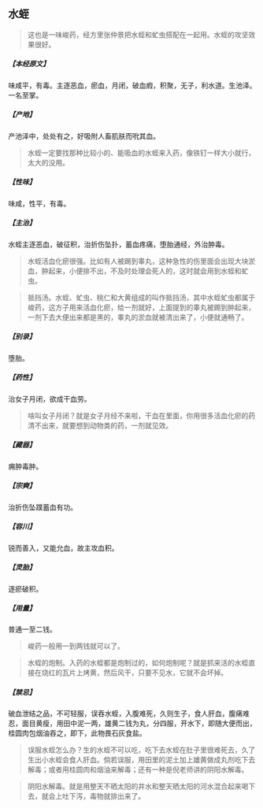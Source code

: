 ## 水蛭

> 这也是一味峻药，经方里张仲景把水蛭和虻虫搭配在一起用。水蛭的攻坚效果很好。

##### 【本经原文】
味咸平，有毒。主逐恶血，瘀血，月闭，破血瘕，积聚，无子，利水道。生池泽。一名至掌。
##### 【产地】
产池泽中，处处有之，好吸附人畜肌肤而吮其血。

> 水蛭一定要找那种比较小的、能吸血的水蛭来入药，像铁钉一样大小就行，太大的没用。

##### 【性味】
味咸，性平，有毒。
##### 【主治】
水蛭主逐恶血，破征积，治折伤坠扑，蓄血疼痛，堕胎通经，外治肿毒。

> 水蛭活血化瘀很强。比如有人被踢到睾丸，这种急性的伤里面会出现大块淤血，肿起来，小便排不出，不及时处理会死人的，这时就会用到水蛭和虻虫。

> 抵挡汤。水蛭、虻虫、桃仁和大黄组成的叫作抵挡汤，其中水蛭虻虫都属于峻药，这方子用来活血化瘀，给一剂就好，上面提到的睾丸被踢到肿起来，一剂下去大便出来都是黑的，睾丸的淤血就被清出来了，小便就通畅了。

##### 【别录】
堕胎。
##### 【药性】
治女子月闭，欲成干血劳。

> 啥叫女子月闭？就是女子月经不来啦，干血在里面，你用很多活血化瘀的药清不出来，就要想到动物类的药，一剂就见效。

##### 【藏器】
痈肿毒肿。
##### 【宗奭】
治折伤坠蹼蓄血有功。
##### 【容川】
锐而善入，又能允血，故主攻血积。
##### 【灵胎】
逐瘀破积。
##### 【用量】
普通一至二钱。

> 峻药一般用一到两钱就可以了。

> 水蛭的炮制。入药的水蛭都是炮制过的，如何炮制呢？就是抓来活的水蛭直接在烧红的瓦片上烤黄，然后风干，只要不见水，它就不会坏掉。

##### 【禁忌】
破血泄结之品，不可轻服，误吞水蛭，入腹难死，久则生子，食人肝血，腹痛难忍，面目黄瘦，用田中泥一两，雄黄二钱为丸，分四服，开水下，即随大便而出，桂圆肉包烟油吞之，即下，此物畏石灰食盐。

> 误服水蛭怎么办？生的水蛭不可以吃，吃下去水蛭在肚子里很难死去，久了生出小水蛭会食人肝血。倘若误服，用田里的泥土加上雄黄做成丸剂吃下去解毒；或者用桂圆肉和烟油来解毒；还有一种是倪老师讲的阴阳水解毒。

> 阴阳水解毒。就是用整天不晒太阳的井水和整天晒太阳的河水混合起来喝下去，就会上吐下泻，毒物就排出来了。